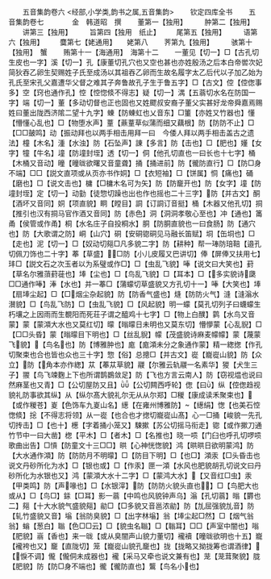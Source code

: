 <!-- { "loadSidebar": true } -->







　　五音集韵卷六
<经部,小学类,韵书之属,五音集韵>
　　钦定四库全书
　　五音集韵卷七　　　　金　韩道昭　撰
　　董第一【独用】　　　肿第二【独用】
　　讲第三【独用】　　　旨第四【独用　纸止】
　　尾第五【独用】　　　语第六【独用】
　　麌第七【姥通用】　　姥第八
　　荠第九【独用】　　　骇第十【独用】　蟹
　　贿第十一【海通用】　海第十二
　　一董见【切一】□【古孔切生皮也一字】溪【切一】孔【康董切孔穴也又空也甚也亦姓殷汤之后本白帝喾次妃简狄吞乙卵生契赐姓子氏至成汤以其祖吞乙卵而生故名履字太乙后代以子加乙始为孔氏至宋孔父嘉遭华父督之难其子奔鲁故孔子生于鲁五字】□【古文】倥【倥偬事多】空【窍也通作孔】悾【悾惚倐不得志】疑【切一】湡【五蓊切水名在防国一字】端【切一】董【多动切督也正也固也又姓飂叔安裔子董父实甚好龙帝舜嘉焉赐姓曰董出陇西济隂二望十九字】蝀【防蝀虹也乂音东】□箽【亦姓又竹器也】懂【懵懂心乱也】□【物堕水声】蕫【薡蕫草似蒲而细又藕根】防【防防不止】□【□□皷鸣】动【振动拜也以两手相击用拜一曰　今倭人拜以两手相击盖古之遗法】橦【木名】湩【水浊】防【石坠声】諌【多言】防【击也】□【肥也】嬞【女字】犝【牛名】墥【防墥封垤】透【切一】侗【他孔切直也一曰长也十七字】桶【木桶又音动】曈【曈昽欲曙又音童聋】捅【捅进前】防【徿防直行】□【防□身不端】□□【説文直项或从页亦书作姛】□【衣短袖】□【饼属】恫【痛也】硧【磨也】□【说文击也】槦【□槦木名可为矢】防【防竉开也】防【女字】墥【防墥封垤】定【切一】动勭【徒惣切躁也出也作也摇也二十三字】防【并古文】酮【酒坏又音同】姛【项直貌】眮【瞠目】詷【订詷订音挺】桶【木器又他孔切】挏【推引也汉有挏马官作酒又音同】防【赤色】洞【洞洞孝敬心至也】冲【通也】筩甬【侯管或作甬】桐【水名庄子自投桐水】胴【防胴直貌也一曰食肠】防【通穴也】防【大歌谓之防】峒【山穴】硐【安硐锪硐见马融长笛赋】垌【缶垌也】□【走也】泥【切一】□【奴动切郺□凡多貌二字】防【耕种】帮一琫防琣鞛【邉孔切佩刀饰也二十字】菶【草盛】□防【小儿皮履又巴讲切】俸【屏俸又扶用七】玤□【説文石之次玉者以为系璧或作□】□【虫乱飞貌】唪【说文曰大笑也】葑【草名尔雅蕦葑蓰也】埲【尘也】□【鸟乱飞貌】□【耳本】□【多实貌诗瓞□□通作唪】淎【水也】并一菶□【蒲蠓切草盛貌又方孔切十一】唪【大笑也】埲【扇埲尘起】□【□烟尘杂起貌】防【防香气盛也】熢【防防火气】漨【漨滃水濽貌】□【鸟乱飞防】□【虫乱飞貌】□【风起貌】明一蠓【莫孔切列子曰蠛蠓生朽壤之上因雨而生覩阳而死荘子谓之醯鸡十七字】□【物上白醭】鹲【水鸟又音蒙】蒙【蒙澒大水也又莫红切】曚【暡曚日未明也又莫东切】懵懜蒙【心乱貎】□【□□头昏】蒙【暡曚目下明也】□【丝乱貎】幪【茂盛貌诗麻麦幪幪】蒙【蔑蒙飞貌】【鸟名也】防【博雅肿也】庬【庬澒未分之象通作蒙】精一緫揔【作孔切聚束也合也皆也众也三十字】惣【俗】总摠□【并古文】嵸【巃嵸山貌】防【众立】防【角本亦作緫】苁【菶苁草貌】鬷【尔雅云轨鬷一名素华】猣【犬生三子】翪【鸟飞竦麴上下也所谓鹊鷃敛足】防【飞也方言云南人】防【窃视煴也说曰然麻茎也又青】□【公切屋防又且】【公切闗西呼轮】偬【曰】纵【倥偬趋视貌礼防事欲其纵】从【纵尔髙大貌礼尔无从从尔郑】□稯【康成读禾聚束也】【或作稯苍】嵏【色饰车九嵏山名】繱【在雍州博雅防】【繱绢】愡【也美石悾愡倐】捴【不得志将领】从一嵸【也合也才揔切巃嵸山髙】心一□捅【峻貌一先孔切抟击】□【也十】檧【字着捅小笼又】駷摗【苏公切摇马衔走】锪【或作摗刀通竹节中一曰大凿】楤【平木】□【者木】□【名推也】晓一唝【门臼也呼孔切啰唝歌曲出告】□愩【防童文十三□□】晎【心神恍愡貌】鸿【晎晎日欲明蒙鸿】防【大水通作澒】防【防防月不明曚】□【防目下明】□【也□】澒汞【□头昏击也说文丹砂所化为水】□【银也或】□【作汞】匣一澒【水风也肥貌胡孔切说文曰丹砂所化为水银也又】鸿【蒙澒大水十二字】□【蒙鸿大水】【又音红□虫】汞【甲类鸣】防【声喙也】□【水银滓】防【防防火貌头直也】□【鸟肥大也或从】□【鸟□】銾【□耳】影一蓊【中鸣也风貌钟声乌】滃【孔切蓊】暡【欝也二】郺【十大水貌气盛貌郺】勜□【□多貌又音邕浓勜】防【劜屈强貌劜音】防【轧竹盛貌又音】塕【翁防臭貌】□【出字林塕】翁【埲尘起□然】□【烟气翁翁】螉【葱白】聬【色□□云】□【貌虫名聬】□【聬耳】□□【声室中闇也】嗡【肥貌】嵡【香也】来一昽【或从臭闇声山貌力董切】襱襩【曈昽欲明也十五】巃【襱袴也又】竉【直陇切】笼【巃嵸山貌孔竉也】拢【拢略又拗拢筹也谓酒律】【悷不调】儱【儱侗未成器也】襱【采马又牵也说文兼有也】茏【茏茸聚貌】胧【肥貌】防【防□身不端也】徿【徿防直也】鸗【鸟名小也】
